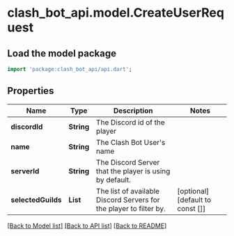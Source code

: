 # clash_bot_api.model.CreateUserRequest

## Load the model package
```dart
import 'package:clash_bot_api/api.dart';
```

## Properties
Name | Type | Description | Notes
------------ | ------------- | ------------- | -------------
**discordId** | **String** | The Discord id of the player | 
**name** | **String** | The Clash Bot User's name | 
**serverId** | **String** | The Discord Server that the player is using by default. | 
**selectedGuilds** | **List<String>** | The list of available Discord Servers for the player to filter by. | [optional] [default to const []]

[[Back to Model list]](../README.md#documentation-for-models) [[Back to API list]](../README.md#documentation-for-api-endpoints) [[Back to README]](../README.md)


